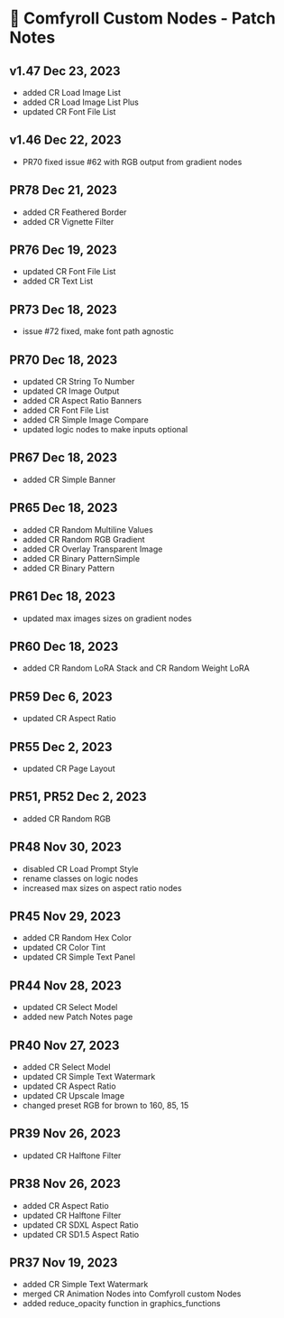 # 🧩 Comfyroll Custom Nodes - Patch Notes

## v1.47 Dec 23, 2023
- added CR Load Image List
- added CR Load Image List Plus
- updated CR Font File List 

## v1.46 Dec 22, 2023
- PR70 fixed issue #62 with RGB output from gradient nodes

## PR78 Dec 21, 2023
- added CR Feathered Border
- added CR Vignette Filter

## PR76 Dec 19, 2023
- updated CR Font File List
- added CR Text List

## PR73 Dec 18, 2023
- issue #72 fixed, make font path agnostic

## PR70 Dec 18, 2023
- updated CR String To Number
- updated CR Image Output
- added CR Aspect Ratio Banners
- added CR Font File List
- added CR Simple Image Compare
- updated logic nodes to make inputs optional

## PR67 Dec 18, 2023
- added CR Simple Banner

## PR65 Dec 18, 2023
- added CR Random Multiline Values
- added CR Random RGB Gradient
- added CR Overlay Transparent Image
- added CR Binary PatternSimple
- added CR Binary Pattern

## PR61 Dec 18, 2023
- updated max images sizes on gradient nodes

## PR60 Dec 18, 2023
- added CR Random LoRA Stack and CR Random Weight LoRA

## PR59 Dec 6, 2023
- updated CR Aspect Ratio

## PR55 Dec 2, 2023
- updated CR Page Layout	

## PR51, PR52 Dec 2, 2023	
- added CR Random RGB

## PR48 Nov 30, 2023
- disabled CR Load Prompt Style
- rename classes on logic nodes
- increased max sizes on aspect ratio nodes

## PR45 Nov 29, 2023
- added CR Random Hex Color
- updated CR Color Tint 
- updated CR Simple Text Panel
	
## PR44 Nov 28, 2023
- updated CR Select Model
- added new Patch Notes page 	

## PR40 Nov 27, 2023
- added CR Select Model
- updated CR Simple Text Watermark
- updated CR Aspect Ratio
- updated CR Upscale Image
- changed preset RGB for brown to 160, 85, 15  

## PR39 Nov 26, 2023
- updated CR Halftone Filter

## PR38 Nov 26, 2023
- added CR Aspect Ratio
- updated CR Halftone Filter
- updated CR SDXL Aspect Ratio
- updated CR SD1.5 Aspect Ratio

## PR37 Nov 19, 2023
- added CR Simple Text Watermark
- merged CR Animation Nodes into Comfyroll custom Nodes
- added reduce_opacity function in graphics_functions

